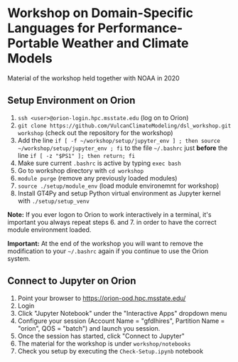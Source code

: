 # Workshop on Domain-Specific Languages for Performance-Portable Weather and Climate Models

Material of the workshop held together with NOAA in 2020

## Setup Environment on Orion

1. ```ssh <user>@orion-login.hpc.msstate.edu``` (log on to Orion)
2. `git clone https://github.com/VulcanClimateModeling/dsl_workshop.git workshop` (check out the repository for the workshop)
3. Add the line `if [ -f ~/workshop/setup/jupyter_env ] ; then source ~/workshop/setup/jupyter_env ; fi` to the file `~/.bashrc` just **before** the line `if [ -z "$PS1" ]; then return; fi`
4. Make sure current `.bashrc` is active by typing `exec bash`
5. Go to workshop directory with `cd workshop`
6. `module purge` (remove any previously loaded modules)
7. `source ./setup/module_env` (load module environemnt for workshop)
8. Install GT4Py and setup Python virtual environment as Jupyter kernel with `./setup/setup_venv`

**Note:** If you ever logon to Orion to work interactively in a terminal, it's important you always repeat steps 6. and 7. in order to have the correct module environment loaded.

**Important:** At the end of the workshop you will want to remove the modification to your `~/.bashrc` again if you continue to use the Orion system.

## Connect to Jupyter on Orion

1. Point your browser to https://orion-ood.hpc.msstate.edu/
2. Login
3. Click "Jupyter Notebook" under the "Interactive Apps" dropdown menu
4. Configure your session (Account Name = "gfdlhires", Partition Name = "orion", QOS = "batch") and launch you session.
5. Once the session has started, click "Connect to Jupyter"
6. The material for the workshop is under `workshop/notebooks`
7. Check you setup by executing the `Check-Setup.ipynb` notebook
